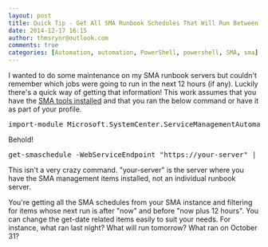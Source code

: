```yaml
---
layout: post
title: Quick Tip - Get All SMA Runbook Schedules That Will Run Between Now And Then
date: 2014-12-17 16:15
author: thmsrynr@outlook.com
comments: true
categories: [Automation, automation, PowerShell, powershell, SMA, sma]
---
```

I wanted to do some maintenance on my SMA runbook servers but couldn't remember which jobs were going to run in the next 12 hours (if any). Luckily there's a quick way of getting that information! This work assumes that you have the <a title="SMA Tools" href="http://blogs.technet.com/b/orchestrator/archive/2014/03/11/sma-capabilities-in-depth-the-sma-powershell-module.aspx" target="_blank">SMA tools installed</a> and that you ran the below command or have it as part of your profile.

<pre class="lang:ps decode:true">import-module Microsoft.SystemCenter.ServiceManagementAutomation</pre>

Behold!

<pre class="lang:ps decode:true ">get-smaschedule -WebServiceEndpoint "https://your-server" | ? { $_.NextRun -gt (get-date).date -and $_.NextRun -lt (get-date).addhours(12)}</pre>

This isn't a very crazy command. "your-server" is the server where you have the SMA management items installed, not an individual runbook server.

You're getting all the SMA schedules from your SMA instance and filtering for items whose next run is after "now" and before "now plus 12 hours". You can change the get-date related items easily to suit your needs. For instance, what ran last night? What will run tomorrow? What ran on October 31?

&nbsp;
